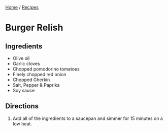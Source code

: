 [Home](../README.md) / [Recipes](README.md)

# Burger Relish

## Ingredients
- Olive oil
- Garlic cloves
- Chopped pomodorino tomatoes
- Finely chopped red onion
- Chopped Gherkin
- Salt, Pepper & Paprika
- Soy sauce

## Directions
1. Add all of the ingredients to a saucepan and simmer for 15 minutes on a low heat.
